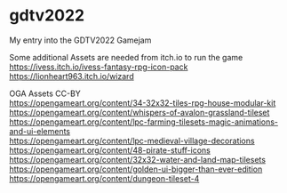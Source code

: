 # gdtv2022
 
My entry into the GDTV2022 Gamejam  
  
Some additional Assets are needed from itch.io to run the game
https://ivess.itch.io/ivess-fantasy-rpg-icon-pack  
https://lionheart963.itch.io/wizard  


OGA Assets CC-BY  
https://opengameart.org/content/34-32x32-tiles-rpg-house-modular-kit  
https://opengameart.org/content/whispers-of-avalon-grassland-tileset  
https://opengameart.org/content/lpc-farming-tilesets-magic-animations-and-ui-elements  
https://opengameart.org/content/lpc-medieval-village-decorations  
https://opengameart.org/content/48-pirate-stuff-icons  
https://opengameart.org/content/32x32-water-and-land-map-tilesets  
https://opengameart.org/content/golden-ui-bigger-than-ever-edition  
https://opengameart.org/content/dungeon-tileset-4  
